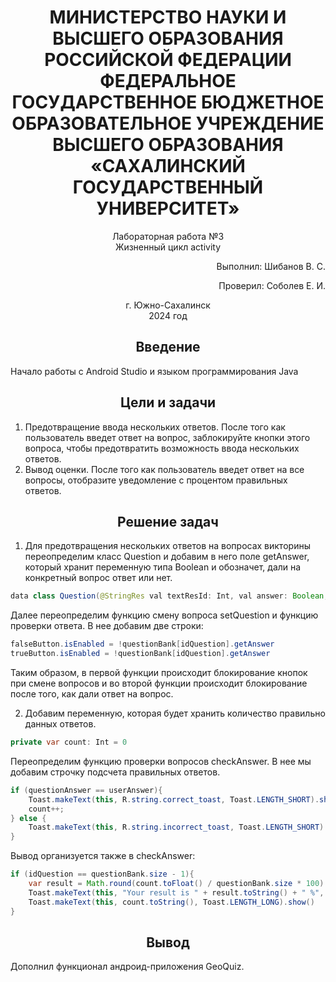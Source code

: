 <h1 align="center"> МИНИСТЕРСТВО НАУКИ И ВЫСШЕГО ОБРАЗОВАНИЯ РОССИЙСКОЙ ФЕДЕРАЦИИ ФЕДЕРАЛЬНОЕ ГОСУДАРСТВЕННОЕ БЮДЖЕТНОЕ ОБРАЗОВАТЕЛЬНОЕ УЧРЕЖДЕНИЕ ВЫСШЕГО ОБРАЗОВАНИЯ «САХАЛИНСКИЙ ГОСУДАРСТВЕННЫЙ УНИВЕРСИТЕТ»</h1>

<p align="center">Лабораторная работа №3 <br> Жизненный цикл activity</p>

<p align="right">Выполнил: Шибанов В. С.</p>
<p align="right">Проверил: Соболев Е. И.</p>

<p align="center">г. Южно-Сахалинск <br> 2024 год</p>

<h2 align="center">Введение</h2>
<p align="justify">Начало работы с Android Studio и языком программирования Java</p>

<h2 align="center">Цели и задачи</h2>

1.	Предотвращение ввода нескольких ответов.
После того как пользователь введет ответ на вопрос, заблокируйте кнопки этого вопроса, чтобы предотвратить возможность ввода нескольких ответов. 
2.	Вывод оценки.
После того как пользователь введет ответ на все вопросы, отобразите уведомление с процентом правильных ответов. 

<h2 align="center">Решение задач</h2>

1. Для предотвращения нескольких ответов на вопросах викторины переопределим класс Question и добавим в него поле getAnswer, который хранит переменную
типа Boolean и обозначет, дали на конкретный вопрос ответ или нет.

```java
data class Question(@StringRes val textResId: Int, val answer: Boolean, var getAnswer: Boolean = false)
```

Далее переопределим функцию смену вопроса setQuestion и функцию проверки ответа. В нее добавим две строки:

```java
falseButton.isEnabled = !questionBank[idQuestion].getAnswer
trueButton.isEnabled = !questionBank[idQuestion].getAnswer
```

Таким образом, в первой функции происходит блокирование кнопок при смене вопросов и во второй функции происходит блокирование после того, 
как дали ответ на вопрос.

2. Добавим переменную, которая будет хранить количество правильно данных ответов.
```java
private var count: Int = 0
```

Переопределим функцию проверки вопросов checkAnswer. В нее мы добавим строчку подсчета правильных ответов.
```java
if (questionAnswer == userAnswer){
    Toast.makeText(this, R.string.correct_toast, Toast.LENGTH_SHORT).show()
    count++;
} else {
    Toast.makeText(this, R.string.incorrect_toast, Toast.LENGTH_SHORT).show()
}
```

Вывод организуется также в checkAnswer:
```java
if (idQuestion == questionBank.size - 1){
    var result = Math.round(count.toFloat() / questionBank.size * 100)
    Toast.makeText(this, "Your result is " + result.toString() + " %", Toast.LENGTH_LONG).show()
    Toast.makeText(this, count.toString(), Toast.LENGTH_LONG).show()
}
```

<h2 align="center">Вывод</h2>
Дополнил функционал андроид-приложения GeoQuiz.

